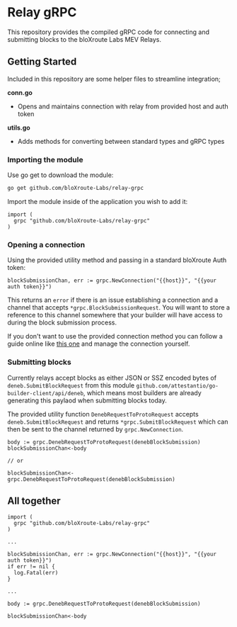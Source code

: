 # Relay gRPC

This repository provides the compiled gRPC code for connecting and submitting blocks to the bloXroute Labs MEV Relays.

## Getting Started

Included in this repository are some helper files to streamline integration;

**conn.go**

- Opens and maintains connection with relay from provided host and auth token

**utils.go**

- Adds methods for converting between standard types and gRPC types

### Importing the module

Use go get to download the module:

```bash
go get github.com/bloXroute-Labs/relay-grpc
```

Import the module inside of the application you wish to add it:

```golang
import (
  grpc "github.com/bloXroute-Labs/relay-grpc"
)
```

### Opening a connection

Using the provided utility method and passing in a standard bloXroute Auth token:

```golang
blockSubmissionChan, err := grpc.NewConnection("{{host}}", "{{your auth token}}")
```

This returns an `error` if there is an issue establishing a connection and a channel that accepts `*grpc.BlockSubmissionRequest`. You will want to store a reference to this channel somewhere that your builder will have access to during the block submission process.

If you don't want to use the provided connection method you can follow a guide online like [this one](https://grpc.io/docs/languages/go/basics/#client) and manage the connection yourself.

### Submitting blocks

Currently relays accept blocks as either JSON or SSZ encoded bytes of `deneb.SubmitBlockRequest` from this module `github.com/attestantio/go-builder-client/api/deneb`, which means most builders are already generating this paylaod when submitting blocks today.

The provided utility function `DenebRequestToProtoRequest` accepts `deneb.SubmitBlockRequest` and returns `*grpc.SubmitBlockRequest` which can then be sent to the channel returned by `grpc.NewConnection`.

```golang
body := grpc.DenebRequestToProtoRequest(denebBlockSubmission)
blockSubmissionChan<-body

// or

blockSubmissionChan<-grpc.DenebRequestToProtoRequest(denebBlockSubmission)
```

## All together

``` golang
import (
  grpc "github.com/bloXroute-Labs/relay-grpc"
)

...

blockSubmissionChan, err := grpc.NewConnection("{{host}}", "{{your auth token}}")
if err != nil {
  log.Fatal(err)
}

...

body := grpc.DenebRequestToProtoRequest(denebBlockSubmission)

blockSubmissionChan<-body
```
